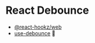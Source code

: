 # React Debounce

<!--
import { useDebouncedCallback } from '@react-hookz/web'
import { useDebouncedCallback } from 'use-debounce'
-->

- [@react-hookz/web](https://github.com/react-hookz/web)
- [use-debounce](https://github.com/xnimorz/use-debounce) 🌟
